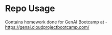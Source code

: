 # Repo Usage

Contains homework done for GenAI Bootcamp at - https://genai.cloudprojectbootcamp.com/
